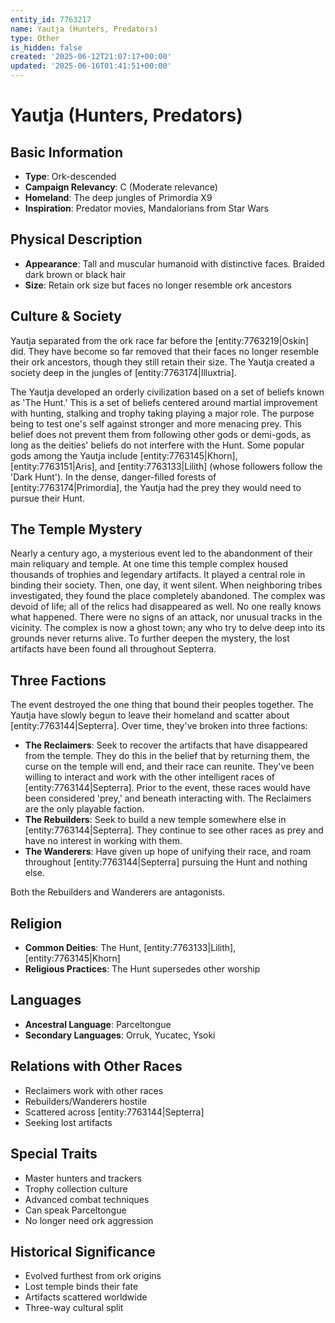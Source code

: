 ```yaml
---
entity_id: 7763217
name: Yautja (Hunters, Predators)
type: Other
is_hidden: false
created: '2025-06-12T21:07:17+00:00'
updated: '2025-06-16T01:41:51+00:00'
---
```


# Yautja (Hunters, Predators)

## Basic Information

- **Type**: Ork-descended
- **Campaign Relevancy**: C (Moderate relevance)
- **Homeland**: The deep jungles of Primordia X9
- **Inspiration**: Predator movies, Mandalorians from Star Wars

## Physical Description

- **Appearance**: Tall and muscular humanoid with distinctive faces. Braided dark brown or black hair
- **Size**: Retain ork size but faces no longer resemble ork ancestors

## Culture & Society

Yautja separated from the ork race far before the [entity:7763219|Oskin] did. They have become so far removed that their faces no longer resemble their ork ancestors, though they still retain their size. The Yautja created a society deep in the jungles of [entity:7763174|Illuxtria].

The Yautja developed an orderly civilization based on a set of beliefs known as 'The Hunt.' This is a set of beliefs centered around martial improvement with hunting, stalking and trophy taking playing a major role. The purpose being to test one's self against stronger and more menacing prey. This belief does not prevent them from following other gods or demi-gods, as long as the deities' beliefs do not interfere with the Hunt. Some popular gods among the Yautja include [entity:7763145|Khorn], [entity:7763151|Aris], and [entity:7763133|Lilith] (whose followers follow the 'Dark Hunt'). In the dense, danger-filled forests of [entity:7763174|Primordia], the Yautja had the prey they would need to pursue their Hunt.

## The Temple Mystery

Nearly a century ago, a mysterious event led to the abandonment of their main reliquary and temple. At one time this temple complex housed thousands of trophies and legendary artifacts. It played a central role in binding their society. Then, one day, it went silent. When neighboring tribes investigated, they found the place completely abandoned. The complex was devoid of life; all of the relics had disappeared as well. No one really knows what happened. There were no signs of an attack, nor unusual tracks in the vicinity. The complex is now a ghost town; any who try to delve deep into its grounds never returns alive. To further deepen the mystery, the lost artifacts have been found all throughout Septerra.

## Three Factions

The event destroyed the one thing that bound their peoples together. The Yautja have slowly begun to leave their homeland and scatter about [entity:7763144|Septerra]. Over time, they've broken into three factions:

- **The Reclaimers**: Seek to recover the artifacts that have disappeared from the temple. They do this in the belief that by returning them, the curse on the temple will end, and their race can reunite. They've been willing to interact and work with the other intelligent races of [entity:7763144|Septerra]. Prior to the event, these races would have been considered 'prey,' and beneath interacting with. The Reclaimers are the only playable faction.
- **The Rebuilders**: Seek to build a new temple somewhere else in [entity:7763144|Septerra]. They continue to see other races as prey and have no interest in working with them.
- **The Wanderers**: Have given up hope of unifying their race, and roam throughout [entity:7763144|Septerra] pursuing the Hunt and nothing else.

Both the Rebuilders and Wanderers are antagonists.

## Religion

- **Common Deities**: The Hunt, [entity:7763133|Lilith], [entity:7763145|Khorn]
- **Religious Practices**: The Hunt supersedes other worship

## Languages

- **Ancestral Language**: Parceltongue
- **Secondary Languages**: Orruk, Yucatec, Ysoki

## Relations with Other Races

- Reclaimers work with other races
- Rebuilders/Wanderers hostile
- Scattered across [entity:7763144|Septerra]
- Seeking lost artifacts

## Special Traits

- Master hunters and trackers
- Trophy collection culture
- Advanced combat techniques
- Can speak Parceltongue
- No longer need ork aggression

## Historical Significance

- Evolved furthest from ork origins
- Lost temple binds their fate
- Artifacts scattered worldwide
- Three-way cultural split
